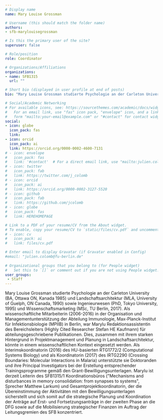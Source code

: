 ```yaml
---
# Display name
name: Mary Louise Grossman

# Username (this should match the folder name)
authors:
- sfb-marylouisegrossman

# Is this the primary user of the site?
superuser: false

# Role/position
role: Coordinator

# Organizations/Affiliations
organizations:
- name: SFB1315
  url: ""

# Short bio (displayed in user profile at end of posts)
bio: "Mary Louise Grossman studierte Psychologie an der Carleton University (BA, Ottawa ON, Kanada 1985) und Landschaftsarchitektur (MLA, University of Guelph, ON Canada, 1990) sowie Ingenieurwesen (PhD, Tokyo University, 1995) und Wissenschaftsmarketing (MSc, TU Berlin, 2017). Als wissenschaftliche Mitarbeiterin (2006-2016) in der Organisation und Managementunterstützung der Abteilung Immunologie, Max-Planck-Institut für Infektionsbiologie (MPIIB) in Berlin, war Marylu Redaktionsassistentin des Bereichsleiters (Highly Cited Researcher Stefan HE Kaufmann) für abteilungsgeschriebene Publikationen. Dies, zusammen mit ihrem starken Hintergrund in Projektmanagement und Planung in Landschaftsarchitektur, könnte in einem wissenschaftlichen Kontext eingesetzt werden. Als Interimskoordinatorin (2016) des HU-basierten RTG1772/2 (Computational Systems Biology) und als Koordinatorin (2017) des IRTG2290 (Crossing Boundaries: Molecular Interactions in Malaria) unterstützte sie Doktoranden und ihre Principal Investigators bei der Erstellung entsprechender Trainingsprogramme gemäß den Grant-Bewilligungsunterlagen. Marylu ist derzeit Leiterin des  SFB1315/1 Koordinationsbüros ('Mechanisms and disturbances in memory consolidation: from synapses to systems', Sprecher Matthew Larkum) und Gesamtprojektkoordinatorin, der die Übereinstimmung der Aktivitäten mit den Bewilligungsunterlagen sicherstellt und sich somit auf die strategische Planung und Koordination der Anträge auf Erst- und Fortsetzungsanträge in der zweiten Phase an die DFG sowie auf die Mobilisierung strategischer Finanzen im Auftrag der Leitungsgremien des SFB konzentriert."

# Social/Academic Networking
# For available icons, see: https://sourcethemes.com/academic/docs/widgets/#icons
#   For an email link, use "fas" icon pack, "envelope" icon, and a link in the
#   form "mailto:your-email@example.com" or "#contact" for contact widget.
social:
- icon: globe 
  icon_pack: fas 
  link: 
- icon: orcid 
  icon_pack: ai 
  link: https://orcid.org/0000-0002-4600-7131
# - icon: envelope
#   icon_pack: fas
#   link: '#contact'  # For a direct email link, use "mailto:julien.colomb@fu-berlin.de".
# - icon: twitter
#   icon_pack: fab
#   link: https://twitter.com/j_colomb
# - icon: orcid
#   icon_pack: ai
#   link: https://orcid.org/0000-0002-3127-5520
# - icon: github
#   icon_pack: fab
#   link: https://github.com/jcolomb
# - icon: globe
#   icon_pack: fas
#   link: HEREHOMEPAGE  

# Link to a PDF of your resume/CV from the About widget.
# To enable, copy your resume/CV to `static/files/cv.pdf` and uncomment the lines below.  
# - icon: cv
#   icon_pack: ai
#   link: files/cv.pdf

# Enter email to display Gravatar (if Gravatar enabled in Config)
#email: "julien.colomb@fu-berlin.de"
  
# Organizational groups that you belong to (for People widget)
#   Set this to `[]` or comment out if you are not using People widget.  
user_groups:
 - Staff
---
```


Mary Louise Grossman studierte Psychologie an der Carleton University (BA, Ottawa ON, Kanada 1985) und Landschaftsarchitektur (MLA, University of Guelph, ON Canada, 1990) sowie Ingenieurwesen (PhD, Tokyo University, 1995) und Wissenschaftsmarketing (MSc, TU Berlin, 2017). Als wissenschaftliche Mitarbeiterin (2006-2016) in der Organisation und Managementunterstützung der Abteilung Immunologie, Max-Planck-Institut für Infektionsbiologie (MPIIB) in Berlin, war Marylu Redaktionsassistentin des Bereichsleiters (Highly Cited Researcher Stefan HE Kaufmann) für abteilungsgeschriebene Publikationen. Dies, zusammen mit ihrem starken Hintergrund in Projektmanagement und Planung in Landschaftsarchitektur, könnte in einem wissenschaftlichen Kontext eingesetzt werden. Als Interimskoordinatorin (2016) des HU-basierten RTG1772/2 (Computational Systems Biology) und als Koordinatorin (2017) des IRTG2290 (Crossing Boundaries: Molecular Interactions in Malaria) unterstützte sie Doktoranden und ihre Principal Investigators bei der Erstellung entsprechender Trainingsprogramme gemäß den Grant-Bewilligungsunterlagen. Marylu ist derzeit Leiterin des  SFB1315/1 Koordinationsbüros ("Mechanisms and disturbances in memory consolidation: from synapses to systems", Sprecher Matthew Larkum) und Gesamtprojektkoordinatorin, der die Übereinstimmung der Aktivitäten mit den Bewilligungsunterlagen sicherstellt und sich somit auf die strategische Planung und Koordination der Anträge auf Erst- und Fortsetzungsanträge in der zweiten Phase an die DFG sowie auf die Mobilisierung strategischer Finanzen im Auftrag der Leitungsgremien des SFB konzentriert.
